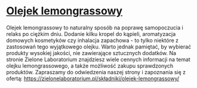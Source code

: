 # [Olejek lemongrassowy](https://zielonelaboratorium.pl/składniki/olejek-lemongrassowy/)

Olejek lemongrassowy to naturalny sposób na poprawę samopoczucia i relaks po ciężkim dniu. Dodanie kilku kropel do kąpieli, aromatyzacja domowych kosmetyków czy inhalacja zapachowa - to tylko niektóre z zastosowań tego wyjątkowego olejku. Warto jednak pamiętać, by wybierać produkty wysokiej jakości, nie zawierające sztucznych dodatków. Na stronie Zielone Laboratorium znajdziesz wiele cennych informacji na temat olejku lemongrassowego, a także możliwość zakupu sprawdzonych produktów. Zapraszamy do odwiedzenia naszej strony i zapoznania się z ofertą: https://zielonelaboratorium.pl/składniki/olejek-lemongrassowy/